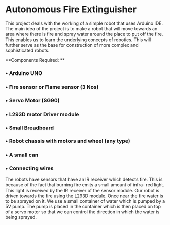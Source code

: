 # Autonomous Fire Extinguisher

This project deals with the working of a simple robot
that uses Arduino IDE. The main idea of the project is to
make a robot that will move towards an area where
there is fire and spray water around the place to put off
the fire. This enables us to learn the underlying concepts
of robotics. This will further serve as the base for
construction of more complex and sophisticated robots.

**Components Required: **
### • Arduino UNO
### • Fire sensor or Flame sensor (3 Nos)
### • Servo Motor (SG90)
### • L293D motor Driver module
### • Small Breadboard
### • Robot chassis with motors and wheel (any type)
### • A small can
### • Connecting wires

The robots have sensors that have an IR receiver which
detects fire. This is because of the fact that burning fire
emits a small amount of infra- red light. This light is
received by the IR receiver of the sensor module.
Our robot is driven towards the fire using the L293D
module. Once near the fire water is to be sprayed on it.
We use a small container of water which is pumped by a
5V pump. The pump is placed in the container which is 
then placed on top of a servo motor so that we can
control the direction in which the water is being sprayed. 
